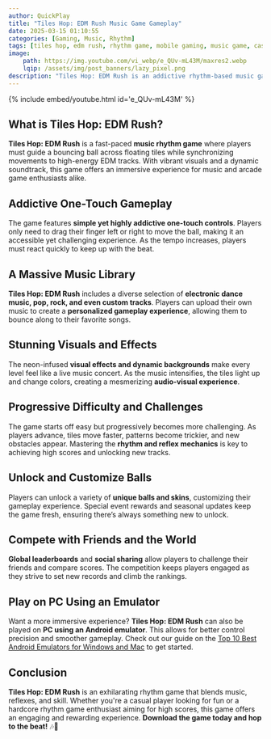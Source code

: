 ```yaml
---
author: QuickPlay
title: "Tiles Hop: EDM Rush Music Game Gameplay"
date: 2025-03-15 01:10:55
categories: [Gaming, Music, Rhythm]
tags: [tiles hop, edm rush, rhythm game, mobile gaming, music game, casual gaming]
image: 
    path: https://img.youtube.com/vi_webp/e_QUv-mL43M/maxres2.webp
    lqip: /assets/img/post_banners/lazy_pixel.png
description: "Tiles Hop: EDM Rush is an addictive rhythm-based music game that challenges players to keep up with the beat while bouncing a ball across dynamic platforms."
---
```


{% include embed/youtube.html id='e_QUv-mL43M' %}

## What is Tiles Hop: EDM Rush?  

**Tiles Hop: EDM Rush** is a fast-paced **music rhythm game** where players must guide a bouncing ball across floating tiles while synchronizing movements to high-energy EDM tracks. With vibrant visuals and a dynamic soundtrack, this game offers an immersive experience for music and arcade game enthusiasts alike.

## Addictive One-Touch Gameplay  

The game features **simple yet highly addictive one-touch controls**. Players only need to drag their finger left or right to move the ball, making it an accessible yet challenging experience. As the tempo increases, players must react quickly to keep up with the beat.

## A Massive Music Library  

**Tiles Hop: EDM Rush** includes a diverse selection of **electronic dance music, pop, rock, and even custom tracks**. Players can upload their own music to create a **personalized gameplay experience**, allowing them to bounce along to their favorite songs.

## Stunning Visuals and Effects  

The neon-infused **visual effects and dynamic backgrounds** make every level feel like a live music concert. As the music intensifies, the tiles light up and change colors, creating a mesmerizing **audio-visual experience**.

## Progressive Difficulty and Challenges  

The game starts off easy but progressively becomes more challenging. As players advance, tiles move faster, patterns become trickier, and new obstacles appear. Mastering the **rhythm and reflex mechanics** is key to achieving high scores and unlocking new tracks.

## Unlock and Customize Balls  

Players can unlock a variety of **unique balls and skins**, customizing their gameplay experience. Special event rewards and seasonal updates keep the game fresh, ensuring there’s always something new to unlock.

## Compete with Friends and the World  

**Global leaderboards** and **social sharing** allow players to challenge their friends and compare scores. The competition keeps players engaged as they strive to set new records and climb the rankings.

## Play on PC Using an Emulator  

Want a more immersive experience? **Tiles Hop: EDM Rush** can also be played on **PC using an Android emulator**. This allows for better control precision and smoother gameplay. Check out our guide on the [Top 10 Best Android Emulators for Windows and Mac](https://quickplaymobile.github.io/posts/Top-10-Best-Android-Emulators-for-Windows-and-Mac/) to get started.

## Conclusion  

**Tiles Hop: EDM Rush** is an exhilarating rhythm game that blends music, reflexes, and skill. Whether you're a casual player looking for fun or a hardcore rhythm game enthusiast aiming for high scores, this game offers an engaging and rewarding experience. **Download the game today and hop to the beat!** 🎶🎵

